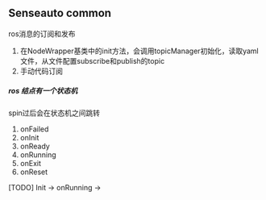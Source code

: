## Senseauto common

ros消息的订阅和发布

1. 在NodeWrapper基类中的init方法，会调用topicManager初始化，读取yaml文件，从文件配置subscribe和publish的topic
2. 手动代码订阅



##### ros 结点有一个状态机

spin过后会在状态机之间跳转

1. onFailed
2. onInit
3. onReady
4. onRunning
5. onExit
6. onReset

[TODO] Init -> onRunning ->